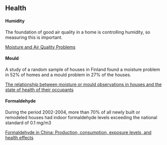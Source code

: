 ## Health
#### Humidity
The foundation of good air quality in a home is controlling humidity, so measuring this is important.

<a href="http://www.cmhc-schl.gc.ca/en/co/grho/moaiprre/moaiprre_001.cfm">Moisture and Air Quality Problems</a>

#### Mould
A study of a random sample of houses in Finland found a moisture problem in 52% of homes and a mould problem in 27% of the houses.

<a href="http://www.ncbi.nlm.nih.gov/pubmed/10624768">The relationship between moisture or mould observations in houses and the state of health of their occupants</a>

#### Formaldehyde
During the period 2002-2004, more than 70% of all newly built or remodeled houses had indoor formaldehyde levels exceeding the national standard of 0.1 mg/m3

<a href="http://superfund.berkeley.edu/pdf/117.pdf">Formaldehyde in China: Production, consumption, exposure levels, and health effects</a>
